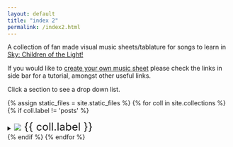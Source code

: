 ```yaml
---
layout: default
title: "index 2"
permalink: /index2.html
---
```


<p>A collection of fan made visual music sheets/tablature for songs to learn in <a href="https://thatskygame.com/">Sky: Children of the Light!</a></p>
<p>If you would like to <a href="./make-your-own-sheet.html">create your own music sheet</a> please check the links in side bar for a tutorial, amongst other useful links.</p>
Click a section to see a drop down list.

{% assign static_files = site.static_files %}
{% for coll in site.collections %}
{% if coll.label != 'posts' %}
<details>
  <summary><font size="5"><img src="{{ site.baseurl | escape }}/assets/images/categories/{{ coll.label }}/{{ coll.label }}.png"> {{ coll.label }} </font></summary>
  <ul>
  {% for file in static_files %}
     {{ file.path }}
     {{ coll.label }}
     {{ file.extname }}
     {% if file.path contains coll.label and file.extname == '.html' %}
    <li><a href="/songs/{{ file.path | escape }}">{{ file.basename }}</a> </li>
  {% endif %}
{% endfor %}
  </ul>
</details>
{% endif %}
{% endfor %}


